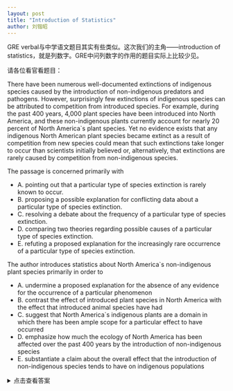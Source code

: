```yaml
---
layout: post
title: "Introduction of Statistics"
author: 刘锴昭
---
```


GRE verbal与中学语文题目其实有些类似。这次我们的主角——introduction of statistics，就是列数字。GRE中问列数字的作用的题目实际上比较少见。

请各位看官看题目：

There have been numerous well-documented extinctions of indigenous species caused by the introduction of non-indigenous predators and pathogens. However, surprisingly few extinctions of indigenous species can be attributed to competition from introduced species. For example, during the past 400 years, 4,000 plant species have been introduced into North America, and these non-indigenous plants currently account for nearly 20 percent of North America`s plant species. Yet no evidence exists that any indigenous North American plant species became extinct as a result of competition from new species could mean that such extinctions take longer to occur than scientists initially believed or, alternatively, that extinctions are rarely caused by competition from non-indigenous species.



The passage is concerned primarily with
- A. pointing out that a particular type of species extinction is rarely known to occur.
- B. proposing a possible explanation for conflicting data about a particular type of species extinction.
- C. resolving a debate about the frequency of a particular type of species extinction.
- D. comparing two theories regarding possible causes of a particular type of species extinction.
- E. refuting a proposed explanation for the increasingly rare occurrence of a particular type of species extinction.

The author introduces statistics about North America`s non-indigenous plant species primarily in order to
- A. undermine a proposed explanation for the absence of any evidence for the occurrence of a particular phenomenon
- B. contrast the effect of introduced plant species in North America with the effect that introduced animal species have had
- C. suggest that North America`s indigenous plants are a domain in which there has been ample scope for a particular effect to have occurred
- D. emphasize how much the ecology of North America has been affected over the past 400 years by the introduction of non-indigenous species
- E. substantiate a claim about the overall effect that the introduction of non-indigenous species tends to have on indigenous populations

<details>
<summary>
点击查看答案 
</summary>


第一题问主旨，根据GRE: READING COMPREHENSION中描述的方法，主旨为加粗句。直接选A。

第二题问列数字的作用。这个句子紧跟主旨句，句子的作用当然是支撑主旨。但题目问的是文章中画线的数据的作用，这个数据当然体现不出主旨，所以E这种看似正确的选项当然是不合适的。此外，E对主旨的描述也不准确，overall effect太广泛了。正确答案是C，C选项首先描述了数字本身的作用：（注意虚拟语气）这么多外来植物，明明可以发生；接下来的句子说结果没发生，那么整句话不就是支持了主旨吗？


此外，列数字作为说明方法，在小学“讲”说明文时就“学”过，可是有几个小学生真正明白列数字的意义？离开批判性阅读，这些说明方法、以至论证方法，都是云里雾里，莫名其妙。何必要为难小学生呢？硬塞给小学生这些说明方法，也不解释是从何处来，从何处去，莫名其妙蹦出一个说明文，莫名其妙做一些诠释，然后让小学生背诵，浪费小学生的青春，到最后也没学会批判性阅读，也无法在信息爆棚的现代社会获得一些辨识力。仔细审视一下自己十二年学到的东西，看看有多少时间是被教育体制浪费掉的？迂腐的老头们高高在上，指手画脚，毁了一代人的青春。在体制中经历过，并且打败了体制的年轻人们，就是最有资格指手画脚的人，就是最懂教育的人。


</details>



